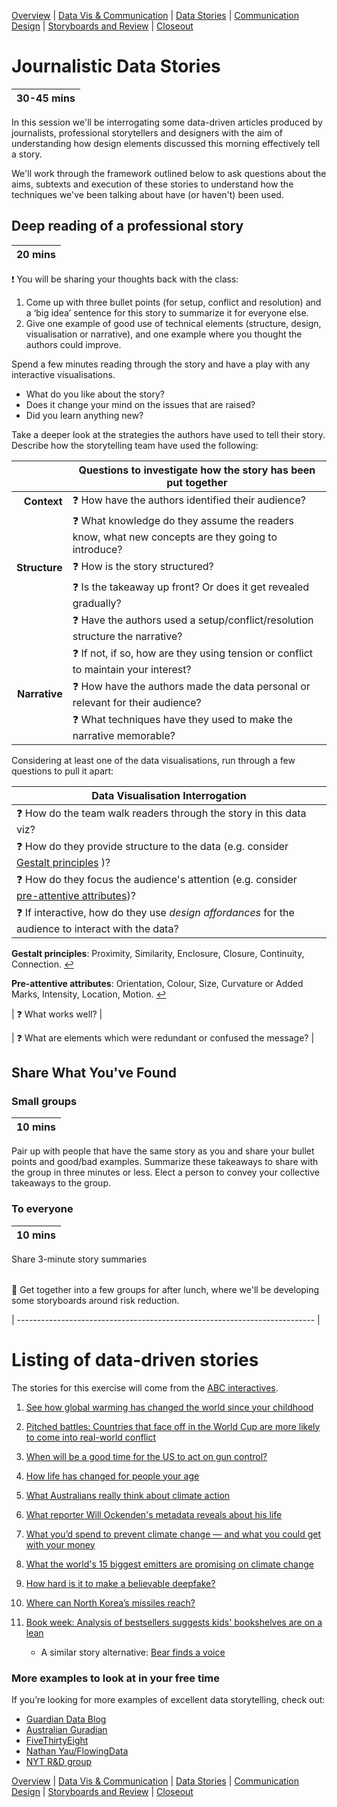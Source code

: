[Overview](./00_overview.md) |
[Data Vis & Communication](./01_dataviscomms.md) |
[Data Stories](./02_datastories.md) |
[Communication Design](./03_commuicationDesign.md) |
[Storyboards and Review](./04_review.md)  |
[Closeout](./05_closeout.md)

# Journalistic Data Stories

| 30-45 mins |
| ---------- |

In this session we'll be interrogating some data-driven articles produced by journalists,
professional storytellers and designers with the aim of understanding how design elements discussed this morning effectively tell a story.

We'll work through the framework outlined below to ask questions about the aims, subtexts and execution of these stories to understand how the techniques we've been talking about have (or haven't) been used.

## Deep reading of a professional story

| 20 mins |
| ------- |

:heavy_exclamation_mark: You will be sharing your thoughts back with the class:
1.	Come up with three bullet points (for setup, conflict and resolution) and a ‘big idea’ sentence for this story to summarize it for everyone else.
2.	Give one example of good use of technical elements (structure, design, visualisation or narrative), and one example where you thought the authors could improve.


Spend a few minutes reading through the story and have a play with any interactive visualisations.

- What do you like about the story?
- Does it change your mind on the issues that are raised?
- Did you learn anything new?

Take a deeper look at the strategies the authors have used to tell their story. Describe how the storytelling team have used the following:

|               | Questions to investigate how the story has been put together                                |
| -------------:| ------------------------------------------------------------------------------------------- |
|   **Context** | :question: How have the authors identified their audience?                                  |
|               | :question: What knowledge do they assume the readers know, what new concepts are they going to introduce?|
| **Structure** | :question: How is the story structured?                                                     |
|               | :question: Is the takeaway up front? 	Or does it get revealed gradually?                    |
|               | :question: Have the authors used a setup/conflict/resolution structure the narrative?       |
|               | :question: If not, if so, how are they using tension or conflict to maintain your interest? |
| **Narrative** | :question: How have the authors made the data personal or relevant for their audience?      |
|               | :question: What techniques have they used to make the narrative memorable?                  |

Considering at least one of the data visualisations, run through a few questions
to pull it apart:

| Data Visualisation Interrogation                                                                                                                                                                         |
| -------------------------------------------------------------------------------------------------------------------------------------------------------------------------------------------------------- |
| :question: How do the team walk readers through the story in this data viz?                                                                                                                              |
| :question: How do they provide structure to the data (e.g. consider <a id="a1">[Gestalt principles](#f1 "Proximity, Similarity, Enclosure, Closure, Continuity, Connection")</a> )?                      |
| :question: How do they focus the audience's attention (e.g. consider <a id="a2">[pre-attentive attributes](#f2 "Orientation, Colour, Size, Curvature or Added Marks, Intensity, Location, Motion")</a>)? |
| :question: If interactive, how do they use *design affordances* for the audience to interact with the data?                                                                                                                           |

<b id="f1">Gestalt principles</b>: Proximity, Similarity, Enclosure, Closure, Continuity, Connection. [↩](#a1)

<b id="f2">Pre-attentive attributes</b>: Orientation, Colour, Size, Curvature or Added Marks, Intensity, Location, Motion. [↩](#a2)

| :question: What works well?                                                |

| :question: What are elements which were redundant or confused the message? |

## Share What You've Found

### Small groups

| 10 mins |
| ------- |

Pair up with people that have the same story as you and share your bullet points and good/bad examples. Summarize these takeaways to share with the group in three minutes or less. Elect a person to convey your collective takeaways to the group.

### To everyone

| 10 mins |
| ------- |


Share 3-minute story summaries

|                                                                            |
| -------------------------------------------------------------------------- |


:triangular_flag_on_post: Get together into a few groups for after lunch, where we'll be developing some
storyboards around risk reduction.

| -------------------------------------------------------------------------- |

# Listing of data-driven stories

The stories for this exercise will come from the [ABC interactives](https://www.abc.net.au/news/interactives/).

1. [See how global warming has changed the world since your childhood](https://www.abc.net.au/news/2019-12-06/how-climate-change-has-impacted-your-life/11766018)

2. [Pitched battles: Countries that face off in the World Cup are more likely to come into real-world conflict](https://www.abc.net.au/news/2018-06-14/does-the-world-cup-make-countries-more-aggressive-football-war/9699646)

3. [When will be a good time for the US to act on gun control?](https://www.abc.net.au/news/2017-11-01/las-vegas-shooting-gun-control-searches/9030590)

4. [How life has changed for people your age](https://www.abc.net.au/news/2018-12-13/how-life-has-changed-for-people-your-age/10303912)

5. [What Australians really think about climate action](https://www.abc.net.au/news/2020-02-05/australia-attitudes-climate-change-action-morrison-government/11878510)

6. [What reporter Will Ockenden's metadata reveals about his life](https://www.abc.net.au/news/2015-08-24/metadata-what-you-found-will-ockenden/6703626)

7. [What you’d spend to prevent climate change — and what you could get with your money](https://www.abc.net.au/news/2019-12-17/what-youd-spend-to-halt-climate-change-and-what-you-could-get/11784704)

8. [What the world's 15 biggest emitters are promising on climate change](https://www.abc.net.au/news/2015-08-11/climate-change-what-top-15-emitters-are-promising/6686548)

9. [How hard is it to make a believable deepfake?](https://www.abc.net.au/news/2018-09-28/fake-news-how-hard-is-it-to-make-a-deepfake-video/10313906)

10. [Where can North Korea’s missiles reach?](https://www.abc.net.au/news/2017-10-16/north-korea-missile-range-map/8880894)

11. [Book week: Analysis of bestsellers suggests kids' bookshelves are on a lean](https://www.abc.net.au/news/2018-08-22/kids-book-top-100-analysis/10042904)
    - A similar story alternative: [Bear finds a voice](https://www.abc.net.au/news/2018-08-22/bear-finds-a-voice-kids-book-analysis/10002538)

### More examples to look at in your free time

If you’re looking for more examples of excellent data storytelling, check out:
- [Guardian Data Blog](https://www.theguardian.com/data)
- [Australian Guradian](https://www.theguardian.com/australia-news/australia-datablog)
- [FiveThirtyEight](https://fivethirtyeight.com/tag/data-visualization/)
- [Nathan Yau/FlowingData](https://flowingdata.com)
- [NYT R&D group](http://nytlabs.com )


[Overview](./00_overview.md) |
[Data Vis & Communication](./01_dataviscomms.md) |
[Data Stories](./02_datastories.md) |
[Communication Design](./03_commuicationDesign.md) |
[Storyboards and Review](./04_review.md)  |
[Closeout](./05_closeout.md)
